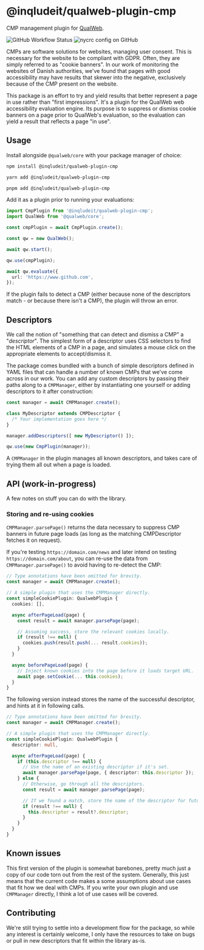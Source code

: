 # @inqludeit/qualweb-plugin-cmp

CMP management plugin for [QualWeb](https://www.github.com/qualweb/core).

![GitHub Workflow Status](https://img.shields.io/github/workflow/status/inqludeit/qualweb-plugin-cmp/Unit%20tests?label=Unit%20tests)
![nycrc config on GitHub](https://img.shields.io/nycrc/inqludeit/qualweb-plugin-cmp?config=.nycrc&preferredThreshold=functions)

CMPs are software solutions for websites, managing user consent. This is
necessary for the website to be compliant with GDPR. Often, they are simply
referred to as "cookie banners". In our work of monitoring the websites of
Danish authorities, we've found that pages with good accessibility may have
results that skewer into the negative, exclusively because of the
CMP present on the website.

This package is an effort to try and yield results that better represent a page
in use rather than "first impressions". It's a plugin for the QualWeb web
accessibility evaluation engine. Its purpose is to suppress or dismiss cookie
banners on a page prior to QualWeb's evaluation, so the evaluation can yield a
result that reflects a page "in use".

## Usage

Install alongside `@qualweb/core` with your package manager of choice:

```bash
npm install @inqludeit/qualweb-plugin-cmp
```

```bash
yarn add @inqludeit/qualweb-plugin-cmp
```

```bash
pnpm add @inqludeit/qualweb-plugin-cmp
```

Add it as a plugin prior to running your evaluations:

```typescript
import CmpPlugin from '@inqludeit/qualweb-plugin-cmp';
import QualWeb from '@qualweb/core';

const cmpPlugin = await CmpPlugin.create();

const qw = new QualWeb();

await qw.start();

qw.use(cmpPlugin);

await qw.evaluate({
  url: 'https://www.github.com',
});
```

If the plugin fails to detect a CMP (either because none of the descriptors
match - or because there isn't a CMP), the plugin will throw an error.

## Descriptors

We call the notion of "something that can detect and dismiss a CMP" a
"*descriptor*". The simplest form of a descriptor uses CSS selectors to find the
HTML elements of a CMP in a page, and simulates a mouse click on the appropriate
elements to accept/dismiss it.

The package comes bundled with a bunch of simple descriptors defined in YAML
files that can handle a number of known CMPs that we've come across in our work.
You can add any custom descriptors by passing their paths along to a
`CMPManager`, either by instantiating one yourself or adding descriptors to it
after construction:

```typescript
const manager = await CMPManager.create();

class MyDescriptor extends CMPDescriptor {
  /* Your implementation goes here */
}

manager.addDescriptors([ new MyDescriptor() ]);

qw.use(new CmpPlugin(manager));
```

A `CMPManager` in the plugin manages all known descriptors, and takes care of
trying them all out when a page is loaded.

## API (work-in-progress)

A few notes on stuff you can do with the library.

### Storing and re-using cookies

`CMPManager.parsePage()` returns the data necessary to suppress CMP banners in
future page loads (as long as the matching CMPDescriptor fetches it on request).

If you're testing `https://domain.com/news` and later intend on testing
`https://domain.com/about`, you can re-use the data from
`CMPManager.parsePage()` to avoid having to re-detect the CMP:

```typescript
// Type annotations have been omitted for brevity.
const manager = await CMPManager.create();

// A simple plugin that uses the CMPManager directly.
const simpleCookiePlugin: QualwebPlugin {
  cookies: [],

  async afterPageLoad(page) {
    const result = await manager.parsePage(page);

    // Assuming success, store the relevant cookies locally.
    if (result !== null) {
      cookies.push(result.push(... result.cookies));
    }
  }

  async beforePageLoad(page) {
    // Inject known cookies into the page before it loads target URL.
    await page.setCookie(... this.cookies);
  }
}
```

The following version instead stores the name of the successful descriptor, and
hints at it in following calls.

```typescript
// Type annotations have been omitted for brevity.
const manager = await CMPManager.create();

// A simple plugin that uses the CMPManager directly.
const simpleCookiePlugin: QualwebPlugin {
  descriptor: null,

  async afterPageLoad(page) {
    if (this.descriptor !== null) {
      // Use the name of an existing descriptor if it's set.
      await manager.parsePage(page, { descriptor: this.descriptor });
    } else {
      // Otherwise, go through all the descriptors.
      const result = await manager.parsePage(page);

      // If we found a match, store the name of the descriptor for future use.
      if (result !== null) {
        this.descriptor = result?.descriptor;
      }
    }
  }
}
```

## Known issues

This first version of the plugin is somewhat barebones, pretty much just a copy
of our code torn out from the rest of the system. Generally, this just means
that the current code makes a some assumptions about use cases that fit how we
deal with CMPs. If you write your own plugin and use `CMPManager` directly, I
think a lot of use cases will be covered.

## Contributing

We're still trying to settle into a development flow for the package, so while
any interest is certainly welcome, I only have the resources to take on bugs or
pull in new descriptors that fit within the library as-is.
